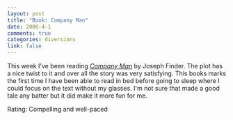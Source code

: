 ```yaml
--- 
layout: post
title: "Book: Company Man"
date: 2006-4-1
comments: true
categories: diversions
link: false
---
```

This week I've been reading <i><a href="http://www.amazon.com/gp/product/0312939426/sr=8-1/qid=1143898390/ref=pd_bbs_1/103-1777557-8386232?%5Fencoding=UTF8" title="Company Man">Company Man</a></i> by Joseph Finder. The plot has a nice twist to it  and over all the story was very satisfying. This books marks the first time I have been able to read in bed before going to sleep where I could focus on the text without my glasses. I'm not sure that made a good tale any batter but it did make it more fun for me.

Rating: Compelling and well-paced

